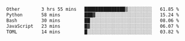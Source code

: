 <!--START_SECTION:waka-->

```txt
Other        3 hrs 55 mins   ███████████████▒░░░░░░░░░   61.85 %
Python       58 mins         ███▓░░░░░░░░░░░░░░░░░░░░░   15.24 %
Bash         30 mins         ██░░░░░░░░░░░░░░░░░░░░░░░   08.06 %
JavaScript   23 mins         █▓░░░░░░░░░░░░░░░░░░░░░░░   06.07 %
TOML         14 mins         █░░░░░░░░░░░░░░░░░░░░░░░░   03.82 %
```

<!--END_SECTION:waka-->
